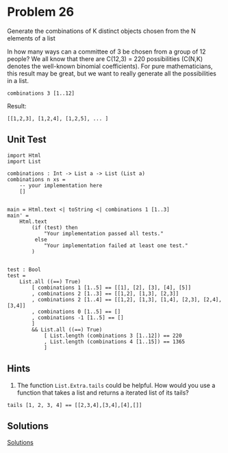 # Problem 26
Generate the combinations of K distinct objects chosen from the N elements of a list

In how many ways can a committee of 3 be chosen from a group of 12 people? We all know that there are C(12,3) = 220 possibilities (C(N,K) denotes the well-known binomial coefficients). For pure mathematicians, this result may be great, but we want to really generate all the possibilities in a list.

```
combinations 3 [1..12]
```

Result:

``` 
[[1,2,3], [1,2,4], [1,2,5], ... ]
```

## Unit Test
```
import Html
import List

combinations : Int -> List a -> List (List a) 
combinations n xs = 
    -- your implementation here
    []


main = Html.text <| toString <| combinations 1 [1..3]
main' =
    Html.text
        (if (test) then
            "Your implementation passed all tests."
         else
            "Your implementation failed at least one test."
        )


test : Bool
test =
    List.all ((==) True)
        [ combinations 1 [1..5] == [[1], [2], [3], [4], [5]]
        , combinations 2 [1..3] == [[1,2], [1,3], [2,3]]
        , combinations 2 [1..4] == [[1,2], [1,3], [1,4], [2,3], [2,4], [3,4]]
        , combinations 0 [1..5] == []
        , combinations -1 [1..5] == []
        ]
        && List.all ((==) True)
            [ List.length (combinations 3 [1..12]) == 220
            , List.length (combinations 4 [1..15]) == 1365
            ]

```

## Hints
1. The function ```List.Extra.tails``` could be helpful. How would you use a function that takes a list and returns a iterated list of its tails?

```
tails [1, 2, 3, 4] == [[2,3,4],[3,4],[4],[]]
```


## Solutions

[Solutions](../s/s26.md)
